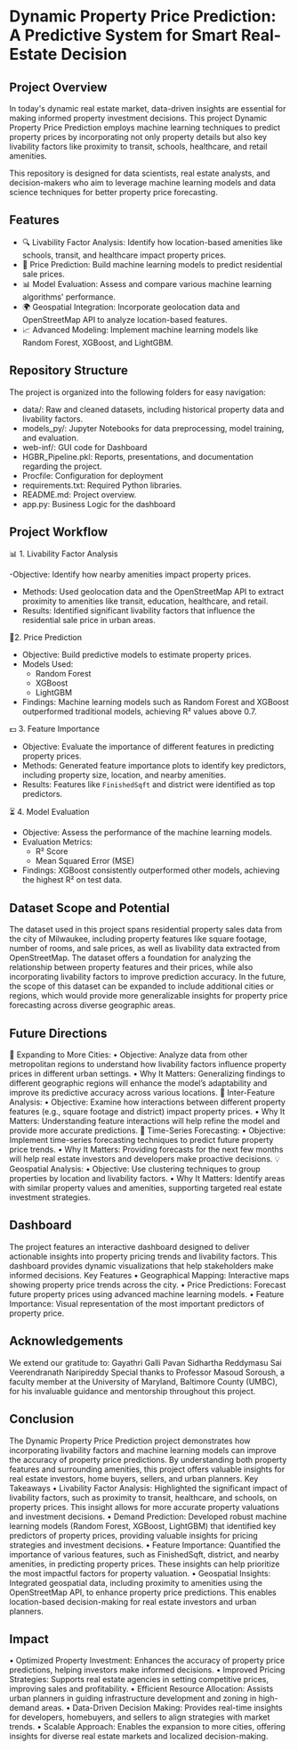 # Dynamic Property Price Prediction: A Predictive System for Smart Real-Estate Decision

## Project Overview
In today's dynamic real estate market, data-driven insights are essential for making informed property investment decisions. This project Dynamic Property Price Prediction employs machine learning techniques to predict property prices by incorporating not only property details but also key livability factors like proximity to transit, schools, healthcare, and retail amenities.

This repository is designed for data scientists, real estate analysts, and decision-makers who aim to leverage machine learning models and data science techniques for better property price forecasting.

## Features

- 🔍 Livability Factor Analysis: Identify how location-based amenities like schools, transit, and healthcare impact property prices.
- 🤖 Price Prediction: Build machine learning models to predict residential sale prices.
- 📊 Model Evaluation: Assess and compare various machine learning algorithms' performance.
- 🌍 Geospatial Integration: Incorporate geolocation data and OpenStreetMap API to analyze location-based features.
- 📈 Advanced Modeling: Implement machine learning models like Random Forest, XGBoost, and LightGBM.

## Repository Structure
The project is organized into the following folders for easy navigation:

- data/: Raw and cleaned datasets, including historical property data and livability factors.
- models_py/: Jupyter Notebooks for data preprocessing, model training, and evaluation.
- web-inf/: GUI code for Dashboard
- HGBR_Pipeline.pkl: Reports, presentations, and documentation regarding the project.
- Procfile: Configuration for deployment
- requirements.txt: Required Python libraries.
- README.md: Project overview.
- app.py: Business Logic for the dashboard

## Project Workflow

📊 1. Livability Factor Analysis

-Objective: Identify how nearby amenities impact property prices.
- Methods: Used geolocation data and the OpenStreetMap API to extract proximity to amenities like transit, education, healthcare, and retail.
- Results: Identified significant livability factors that influence the residential sale price in urban areas.

🤖2. Price Prediction

- Objective: Build predictive models to estimate property prices.
- Models Used:
  - Random Forest
  - XGBoost
  - LightGBM
- Findings: Machine learning models such as Random Forest and XGBoost outperformed traditional models, achieving R² values above 0.7.

💵 3. Feature Importance

- Objective: Evaluate the importance of different features in predicting property prices.
- Methods: Generated feature importance plots to identify key predictors, including property size, location, and nearby amenities.
- Results: Features like `FinishedSqft` and district were identified as top predictors.

⏳ 4. Model Evaluation

- Objective: Assess the performance of the machine learning models.
- Evaluation Metrics: 
  - R² Score
  - Mean Squared Error (MSE)
- Findings: XGBoost consistently outperformed other models, achieving the highest R² on test data.


## Dataset Scope and Potential
The dataset used in this project spans residential property sales data from the city of Milwaukee, including property features like square footage, number of rooms, and sale prices, as well as livability data extracted from OpenStreetMap. The dataset offers a foundation for analyzing the relationship between property features and their prices, while also incorporating livability factors to improve prediction accuracy.
In the future, the scope of this dataset can be expanded to include additional cities or regions, which would provide more generalizable insights for property price forecasting across diverse geographic areas.

## Future Directions
🌟 Expanding to More Cities:
•	Objective: Analyze data from other metropolitan regions to understand how livability factors influence property prices in different urban settings.
•	Why It Matters: Generalizing findings to different geographic regions will enhance the model’s adaptability and improve its predictive accuracy across various locations.
🔗 Inter-Feature Analysis:
•	Objective: Examine how interactions between different property features (e.g., square footage and district) impact property prices.
•	Why It Matters: Understanding feature interactions will help refine the model and provide more accurate predictions.
🎯 Time-Series Forecasting:
•	Objective: Implement time-series forecasting techniques to predict future property price trends.
•	Why It Matters: Providing forecasts for the next few months will help real estate investors and developers make proactive decisions.
💡 Geospatial Analysis:
•	Objective: Use clustering techniques to group properties by location and livability factors.
•	Why It Matters: Identify areas with similar property values and amenities, supporting targeted real estate investment strategies.

## Dashboard
The project features an interactive dashboard designed to deliver actionable insights into property pricing trends and livability factors. This dashboard provides dynamic visualizations that help stakeholders make informed decisions.
Key Features
•	Geographical Mapping: Interactive maps showing property price trends across the city.
•	Price Predictions: Forecast future property prices using advanced machine learning models.
•	Feature Importance: Visual representation of the most important predictors of property price.

## Acknowledgements
We extend our gratitude to:
Gayathri Galli
Pavan Sidhartha Reddymasu
Sai Veerendranath Naripireddy
Special thanks to Professor Masoud Soroush, a faculty member at the University of Maryland, Baltimore County (UMBC), for his invaluable guidance and mentorship throughout this project.

## Conclusion
The Dynamic Property Price Prediction project demonstrates how incorporating livability factors and machine learning models can improve the accuracy of property price predictions. By understanding both property features and surrounding amenities, this project offers valuable insights for real estate investors, home buyers, sellers, and urban planners.
Key Takeaways
•	Livability Factor Analysis: Highlighted the significant impact of livability factors, such as proximity to transit, healthcare, and schools, on property prices. This insight allows for more accurate property valuations and investment decisions.
•	Demand Prediction: Developed robust machine learning models (Random Forest, XGBoost, LightGBM) that identified key predictors of property prices, providing valuable insights for pricing strategies and investment decisions.
•	Feature Importance: Quantified the importance of various features, such as FinishedSqft, district, and nearby amenities, in predicting property prices. These insights can help prioritize the most impactful factors for property valuation.
•	Geospatial Insights: Integrated geospatial data, including proximity to amenities using the OpenStreetMap API, to enhance property price predictions. This enables location-based decision-making for real estate investors and urban planners.

## Impact
•	Optimized Property Investment: Enhances the accuracy of property price predictions, helping investors make informed decisions.
•	Improved Pricing Strategies: Supports real estate agencies in setting competitive prices, improving sales and profitability.
•	Efficient Resource Allocation: Assists urban planners in guiding infrastructure development and zoning in high-demand areas.
•	Data-Driven Decision Making: Provides real-time insights for developers, homebuyers, and sellers to align strategies with market trends.
•	Scalable Approach: Enables the expansion to more cities, offering insights for diverse real estate markets and localized decision-making.

